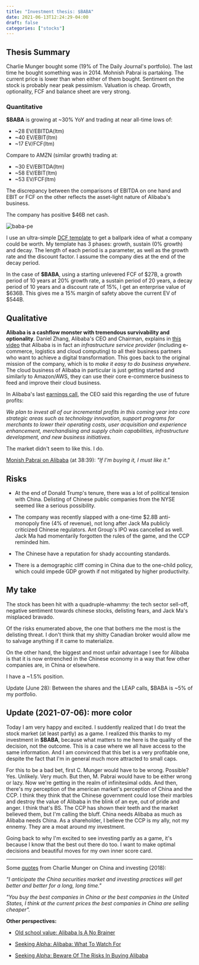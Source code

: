 ```yaml
---
title: "Investment thesis: $BABA"
date: 2021-06-13T12:24:29-04:00
draft: false
categories: ["stocks"]
---
```


## Thesis Summary

Charlie Munger bought some (19% of The Daily Journal's portfolio). The last time he bought something was in 2014. Mohnish Pabrai is partaking. The current price is lower than when either of them bought. Sentiment on the stock is probably near peak pessimism. Valuation is cheap. Growth, optionality, FCF and balance sheet are very strong.

### Quantitative

**$BABA** is growing at ~30% YoY and trading at near all-time lows of:

- ~28 EV/EBITDA(ltm)
- ~40 EV/EBIT(ltm) 
- ~17 EV/FCF(ltm)

Compare to AMZN (similar growth) trading at:

- ~30 EV/EBITDA(ltm)
- ~58 EV/EBIT(ltm)
- ~53 EV/FCF(ltm)

The discrepancy between the comparisons of EBITDA on one hand and EBIT or FCF on the other reflects the asset-light nature of Alibaba's business. 

The company has positive $46B net cash.

![baba-pe](/images/baba_pe.png)

I use an ultra-simple [DCF template](https://drive.google.com/file/d/18KAj4J1ndalSJ8_fb1SqX7LTxa2rauv4/view?usp=sharing) to get a ballpark idea of what a company could be worth. My template has 3 phases: growth, sustain (0% growth) and decay. The length of each period is a parameter, as well as the growth rate and the discount factor. I assume the company dies at the end of the decay period.

In the case of **$BABA**, using a starting unlevered FCF of $27B, a growth period of 10 years at 20% growth rate, a sustain period of 20 years, a decay period of 10 years and a discount rate of 15%, I get an enterprise value of $636B. This gives me a 15% margin of safety above the current EV of $544B.

## Qualitative

**Alibaba is a cashflow monster with tremendous survivability and optionality**. Daniel Zhang, Alibaba's CEO and Chairman, explains in [this video](https://www.youtube.com/watch?v=IGabqBY0qmo&t=638s) that Alibaba is in fact an _infrastructure service provider_ (including e-commerce, logistics and cloud computing) to all their business partners who want to achieve a digital transformation. This goes back to the original mission of the company, which is to _make it easy to do business anywhere_. The cloud business of Alibaba in particular is just getting started and similarly to Amazon/AWS, they can use their core e-commerce business to feed and improve their cloud business.

In Alibaba's last [earnings call](https://seekingalpha.com/article/4434615-beware-of-the-risks-in-buying-alibaba), the CEO said this regarding the use of future profits:

_We plan to invest all of our incremental profits in this coming year into core strategic areas such as technology innovation, support programs for merchants to lower their operating costs, user acquisition and experience enhancement, merchandising and supply chain capabilities, infrastructure development, and new business initiatives._

The market didn't seem to like this. I do.

[Monish Pabrai on Alibaba](https://www.youtube.com/watch?v=K4mggdrMHVo) (at 38:39): _"If I'm buying it, I must like it."_

## Risks

- At the end of Donald Trump's tenure, there was a lot of political tension with China. Delisting of Chinese public companies from the NYSE seemed like a serious possibility. 

- The company was recently slapped with a one-time $2.8B anti-monopoly fine (4% of revenue), not long after Jack Ma publicly criticized Chinese regulators. Ant Group's IPO was cancelled as well. Jack Ma had momentarily forgotten the rules of the game, and the CCP reminded him. 

- The Chinese have a reputation for shady accounting standards. 

- There is a demographic cliff coming in China due to the one-child policy, which could impede GDP growth if not mitigated by higher productivity. 

## My take

The stock has been hit with a quadruple-whammy: the tech sector sell-off, negative sentiment towards chinese stocks, delisting fears, and Jack Ma's misplaced bravado. 

Of the risks enumerated above, the one that bothers me the most is the delisting threat. I don't think that my shitty Canadian broker would allow me to salvage anything if it came to materialize. 

On the other hand, the biggest and most unfair advantage I see for Alibaba is that it is now entrenched in the Chinese economy in a way that few other companies are, in China or elsewhere. 

I have a ~1.5% position. 

Update (June 28): Between the shares and the LEAP calls, $BABA is ~5% of my portfolio.

## Update (2021-07-06): more color

Today I am very happy and excited. I suddently realized that I do treat the stock market (at least partly) as a game. I realized this thanks to my investment in **$BABA**, because what matters to me here is the quality of the decision, not the outcome. This is a case where we all have access to the same information. And I am convinced that this bet is a very profitable one, despite the fact that I'm in general much more attracted to small caps. 

For this to be a bad bet, first C. Munger would have to be wrong. Possible? Yes. Unlikely. Very much. But then, M. Pabrai would have to be either wrong or lazy. Now we're getting in the realm of infinitesimal odds. And then, there's my perception of the american market's perception of China and the CCP. I think they think that the Chinese government could lose their marbles and destroy the value of Alibaba in the blink of an eye, out of pride and anger. I think that's BS. The CCP has shown their teeth and the market believed them, but I'm calling the bluff. China needs Alibaba as much as Alibaba needs China. As a shareholder, I believe the CCP is my ally, not my ennemy. They are a moat around my investment. 

Going back to why I'm excited to see investing partly as a game, it's because I know that the best out there do too. I want to make optimal decisions and beautiful moves for my own inner score card. 

---

Some [quotes](https://www.youtube.com/watch?v=mRXS7tByziI) from Charlie Munger on China and investing (2018):

_"I anticipate the China securities market and investing practices will get better and better for a long, long time."_

_"You buy the best companies in China or the best companies in the United States, I think at the current prices the best companies in China are selling cheaper"._

**Other perspectives:**

- [Old school value: Alibaba Is A No Brainer](https://www.oldschoolvalue.com/stock-analysis/alibaba-no-brainer/)

- [Seeking Alpha: Alibaba: What To Watch For](https://seekingalpha.com/article/4434693-why-i-think-baba-is-about-to-rally)

- [Seeking Alpha: Beware Of The Risks In Buying Alibaba](https://seekingalpha.com/article/4434615-beware-of-the-risks-in-buying-alibaba)